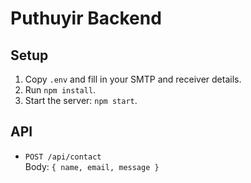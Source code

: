 # Puthuyir Backend

## Setup

1. Copy `.env` and fill in your SMTP and receiver details.
2. Run `npm install`.
3. Start the server: `npm start`.

## API

- `POST /api/contact`  
  Body: `{ name, email, message }`
